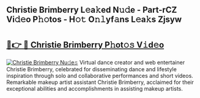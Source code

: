 ## Christie Brimberry L𝚎a𝚔ed N𝚞𝚍e - Part-rCZ Vi𝚍𝚎o P𝚑𝚘tos - H𝚘𝚝 O𝚗𝚕yf𝚊ns L𝚎a𝚔s Zjsyw

# <h2><a href="http://kf4e1ng.oniu.top/?m=Christie+Brimberry">🔗👉 🔴 Christie Brimberry P𝚑ot𝚘𝚜 V𝚒d𝚎o</a></h2>

[![Christie Brimberry Nu𝚍e𝚜](https://i.imgur.com/0qMVB7G.gif)](http://kf4e1ng.oniu.top/?m=Christie+Brimberry)
Virtual dance creator and web entertainer Christie Brimberry, celebrated for disseminating dance and lifestyle inspiration through solo and collaborative performances and short videos. Remarkable makeup artist assistant Christie Brimberry, acclaimed for their exceptional abilities and accomplishments in assisting makeup artists.  
